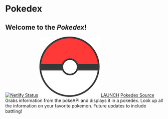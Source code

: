 # Pokedex

## Welcome to the _Pokedex_!

[![Netlify Status](https://api.netlify.com/api/v1/badges/0b30e640-e70b-49d7-8980-02cee4da9288/deploy-status)](https://app.netlify.com/sites/vigorous-chandrasekhar-8ced84/deploys)
![A Pokeball](./public/icon-192.png)
[LAUNCH](https://vigorous-chandrasekhar-8ced84.netlify.app/)
[ Pokedex Source](https://github.com/fanzeyi/pokemon.json/blob/master/pokedex.json)
Grabs information from the pokeAPI and displays it in a pokedex. Look up all the information on your favorite pokemon. Future updates to include battling!
